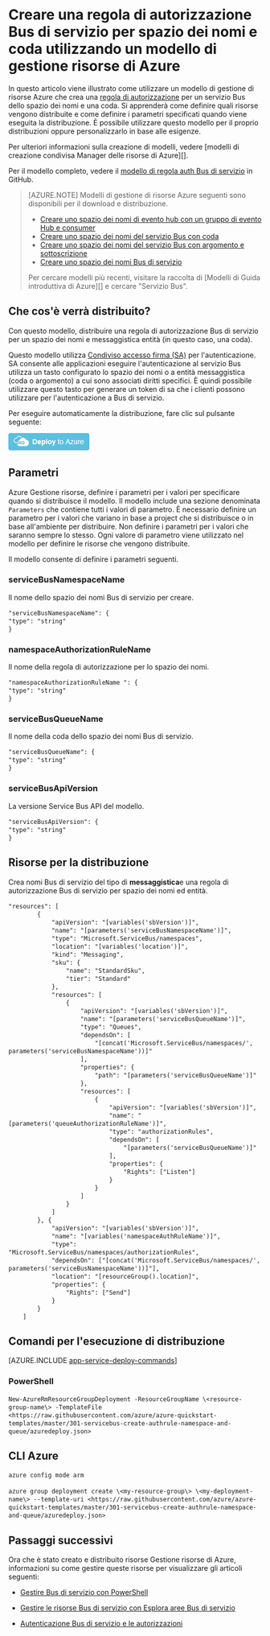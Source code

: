 <properties
    pageTitle="Creare una regola di autorizzazione Bus di servizio utilizzando un modello di gestione di risorse Azure | Microsoft Azure"
    description="Creare una regola di autorizzazione Bus di servizio per spazio dei nomi e coda utilizzando il modello di gestione risorse di Azure"
    services="service-bus"
    documentationCenter=".net"
    authors="sethmanheim"
    manager="timlt"
    editor=""/>

<tags
    ms.service="service-bus"
    ms.devlang="tbd"
    ms.topic="article"
    ms.tgt_pltfrm="dotnet"
    ms.workload="na"
    ms.date="10/14/2016"
    ms.author="sethm;shvija"/>

# <a name="create-a-service-bus-authorization-rule-for-namespace-and-queue-using-an-azure-resource-manager-template"></a>Creare una regola di autorizzazione Bus di servizio per spazio dei nomi e coda utilizzando un modello di gestione risorse di Azure

In questo articolo viene illustrato come utilizzare un modello di gestione di risorse Azure che crea una [regola di autorizzazione](service-bus-authentication-and-authorization.md#shared-access-signature-authentication) per un servizio Bus dello spazio dei nomi e una coda. Si apprenderà come definire quali risorse vengono distribuite e come definire i parametri specificati quando viene eseguita la distribuzione. È possibile utilizzare questo modello per il proprio distribuzioni oppure personalizzarlo in base alle esigenze.

Per ulteriori informazioni sulla creazione di modelli, vedere [modelli di creazione condivisa Manager delle risorse di Azure][].

Per il modello completo, vedere il [modello di regola auth Bus di servizio][] in GitHub.

>[AZURE.NOTE] Modelli di gestione di risorse Azure seguenti sono disponibili per il download e distribuzione.
>
>-    [Creare uno spazio dei nomi di evento hub con un gruppo di evento Hub e consumer](../event-hubs/event-hubs-resource-manager-namespace-event-hub.md)
>-    [Creare uno spazio dei nomi del servizio Bus con coda](service-bus-resource-manager-namespace-queue.md)
>-    [Creare uno spazio dei nomi del servizio Bus con argomento e sottoscrizione](service-bus-resource-manager-namespace-topic.md)
>-    [Creare uno spazio dei nomi Bus di servizio](service-bus-resource-manager-namespace.md)
>
>Per cercare modelli più recenti, visitare la raccolta di [Modelli di Guida introduttiva di Azure][] e cercare "Servizio Bus".

## <a name="what-will-you-deploy"></a>Che cos'è verrà distribuito?

Con questo modello, distribuire una regola di autorizzazione Bus di servizio per un spazio dei nomi e messaggistica entità (in questo caso, una coda).

Questo modello utilizza [Condiviso accesso firma (SA)](service-bus-sas-overview.md) per l'autenticazione. SA consente alle applicazioni eseguire l'autenticazione al servizio Bus utilizza un tasto configurato lo spazio dei nomi o a entità messaggistica (coda o argomento) a cui sono associati diritti specifici. È quindi possibile utilizzare questo tasto per generare un token di sa che i clienti possono utilizzare per l'autenticazione a Bus di servizio.

Per eseguire automaticamente la distribuzione, fare clic sul pulsante seguente:

[![Distribuire Azure](./media/service-bus-resource-manager-namespace-auth-rule/deploybutton.png)](https://portal.azure.com/#create/Microsoft.Template/uri/https%3A%2F%2Fraw.githubusercontent.com%2FAzure%2Fazure-quickstart-templates%2Fmaster%2F301-servicebus-create-authrule-namespace-and-queue%2Fazuredeploy.json)

## <a name="parameters"></a>Parametri

Azure Gestione risorse, definire i parametri per i valori per specificare quando si distribuisce il modello. Il modello include una sezione denominata `Parameters` che contiene tutti i valori di parametro. È necessario definire un parametro per i valori che variano in base a project che si distribuisce o in base all'ambiente per distribuire. Non definire i parametri per i valori che saranno sempre lo stesso. Ogni valore di parametro viene utilizzato nel modello per definire le risorse che vengono distribuite.

Il modello consente di definire i parametri seguenti.

### <a name="servicebusnamespacename"></a>serviceBusNamespaceName

Il nome dello spazio dei nomi Bus di servizio per creare.

```
"serviceBusNamespaceName": {
"type": "string"
}
```

### <a name="namespaceauthorizationrulename"></a>namespaceAuthorizationRuleName 

Il nome della regola di autorizzazione per lo spazio dei nomi.

```
"namespaceAuthorizationRuleName ": {
"type": "string"
}
```

### <a name="servicebusqueuename"></a>serviceBusQueueName

Il nome della coda dello spazio dei nomi Bus di servizio.

```
"serviceBusQueueName": {
"type": "string"
}
```

### <a name="servicebusapiversion"></a>serviceBusApiVersion

La versione Service Bus API del modello.

```
"serviceBusApiVersion": {
"type": "string"
}
```

## <a name="resources-to-deploy"></a>Risorse per la distribuzione

Crea nomi Bus di servizio del tipo di **messaggistica**e una regola di autorizzazione Bus di servizio per spazio dei nomi ed entità.

```
"resources": [
        {
            "apiVersion": "[variables('sbVersion')]",
            "name": "[parameters('serviceBusNamespaceName')]",
            "type": "Microsoft.ServiceBus/namespaces",
            "location": "[variables('location')]",
            "kind": "Messaging",
            "sku": {
                "name": "StandardSku",
                "tier": "Standard"
            },
            "resources": [
                {
                    "apiVersion": "[variables('sbVersion')]",
                    "name": "[parameters('serviceBusQueueName')]",
                    "type": "Queues",
                    "dependsOn": [
                        "[concat('Microsoft.ServiceBus/namespaces/', parameters('serviceBusNamespaceName'))]"
                    ],
                    "properties": {
                        "path": "[parameters('serviceBusQueueName')]"
                    },
                    "resources": [
                        {
                            "apiVersion": "[variables('sbVersion')]",
                            "name": "[parameters('queueAuthorizationRuleName')]",
                            "type": "authorizationRules",
                            "dependsOn": [
                                "[parameters('serviceBusQueueName')]"
                            ],
                            "properties": {
                                "Rights": ["Listen"]
                            }
                        }
                    ]
                }
            ]
        }, {
            "apiVersion": "[variables('sbVersion')]",
            "name": "[variables('namespaceAuthRuleName')]",
            "type": "Microsoft.ServiceBus/namespaces/authorizationRules",
            "dependsOn": ["[concat('Microsoft.ServiceBus/namespaces/', parameters('serviceBusNamespaceName'))]"],
            "location": "[resourceGroup().location]",
            "properties": {
                "Rights": ["Send"]
            }
        }
    ]
```

## <a name="commands-to-run-deployment"></a>Comandi per l'esecuzione di distribuzione

[AZURE.INCLUDE [app-service-deploy-commands](../../includes/app-service-deploy-commands.md)]

### <a name="powershell"></a>PowerShell

```
New-AzureRmResourceGroupDeployment -ResourceGroupName \<resource-group-name\> -TemplateFile <https://raw.githubusercontent.com/azure/azure-quickstart-templates/master/301-servicebus-create-authrule-namespace-and-queue/azuredeploy.json>
```

## <a name="azure-cli"></a>CLI Azure

```
azure config mode arm

azure group deployment create \<my-resource-group\> \<my-deployment-name\> --template-uri <https://raw.githubusercontent.com/azure/azure-quickstart-templates/master/301-servicebus-create-authrule-namespace-and-queue/azuredeploy.json>
```

## <a name="next-steps"></a>Passaggi successivi

Ora che è stato creato e distribuito risorse Gestione risorse di Azure, informazioni su come gestire queste risorse per visualizzare gli articoli seguenti:

- [Gestire Bus di servizio con PowerShell](service-bus-powershell-how-to-provision.md)
- [Gestire le risorse Bus di servizio con Esplora aree Bus di servizio](https://code.msdn.microsoft.com/Service-Bus-Explorer-f2abca5a)
- [Autenticazione Bus di servizio e le autorizzazioni](service-bus-authentication-and-authorization.md)

  [Creazione di modelli di Manager delle risorse di Azure]: ../resource-group-authoring-templates.md
  [Guida introduttiva di Azure modelli]: https://azure.microsoft.com/documentation/templates/?term=service+bus
  [Using Azure PowerShell with Azure Resource Manager]: ../powershell-azure-resource-manager.md
  [Using the Azure CLI for Mac, Linux, and Windows with Azure Resource Management]: ../xplat-cli-azure-resource-manager.md
  [Modello di regola auth Bus di servizio]: https://github.com/Azure/azure-quickstart-templates/blob/master/301-servicebus-create-authrule-namespace-and-queue/
